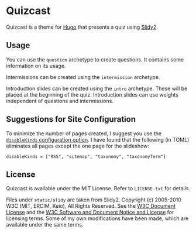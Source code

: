 # Quizcast

Quizcast is a theme for [Hugo](https://gohugo.io/) that presents a quiz using [Slidy2](https://www.w3.org/Talks/Tools/Slidy2/).

## Usage

You can use the `question` archetype to create questions. It contains some information on its usage.

Intermissions can be created using the `intermission` archetype.

Introduction slides can be created using the `intro` archetype. These will be placed at the beginning of the quiz. Introduction slides can use weights independent of questions and intermissions.

## Suggestions for Site Configuration

To minimize the number of pages created, I suggest you use the [`disableKinds` configuration option](https://gohugo.io/getting-started/configuration/#all-configuration-settings). I have found that the following (in TOML) eliminates all pages except the one page for the slideshow:

```
disableKinds = ["RSS", "sitemap", "taxonomy", "taxonomyTerm"]
```

## License

Quizcast is available under the MIT License. Refer to `LICENSE.txt` for details.

Files under `static/slidy` are taken from Slidy2. Copyright (c) 2005-2010 W3C (MIT, ERCIM, Keio), All Rights Reserved. See the [W3C Document License](https://www.w3.org/Consortium/Legal/copyright-documents) and the [W3C Software and Document Notice and License](https://www.w3.org/Consortium/Legal/copyright-software) for licensing terms. Some of my own modifications have been made, which are available under the same terms.